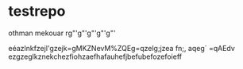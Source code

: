 # testrepo
othman mekouar
rg"'g"'g"'g"'g"'

eéazlnkfzejl'gzejk=gMKZNevM%ZQEg=qzelg;jzea fn;, aqeg`
=qAEdv
ezgzeglkznekchezfiohzaefhafauhefjbefubefozefoieff
